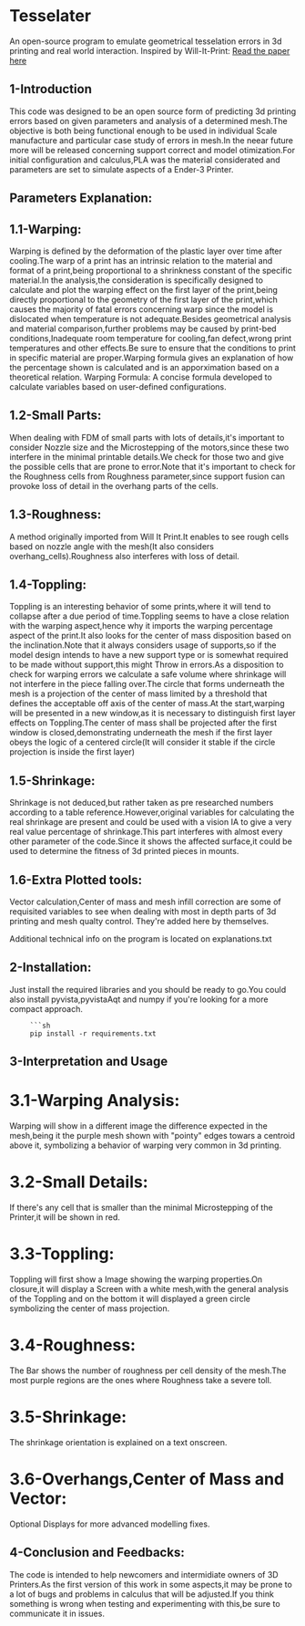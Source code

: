 # Tesselater
An open-source program to emulate geometrical tesselation errors in 3d printing and real world interaction.
Inspired by Will-It-Print:
[Read the paper here](https://link.springer.com/article/10.1007/s12008-021-00786-w)

## 1-Introduction
This code was designed to be an open source form of predicting 3d printing errors based on given parameters and analysis of a determined mesh.The objective is both being functional enough to be used in individual
Scale manufacture and particular case study of errors in mesh.In the neear future more will be released concerning support correct and model otimization.For initial configuration and calculus,PLA was the material considerated and parameters are set to simulate aspects of a Ender-3 Printer.


## Parameters Explanation:

## 1.1-Warping:
Warping is defined by the deformation of the plastic layer over time after cooling.The warp of a print has an intrinsic relation to the material and format of a print,being proportional to a shrinkness constant of the specific material.In the analysis,the consideration is specifically designed to calculate and plot the warping effect on the first layer of the print,being directly proportional to the geometry of the first layer of the print,which causes the majority of fatal errors concerning warp since the model is dislocated when temperature is not adequate.Besides geometrical analysis and material comparison,further problems may be caused by
print-bed conditions,Inadequate room temperature for cooling,fan defect,wrong print temperatures and other effects.Be sure to ensure that the conditions to print in specific material are proper.Warping formula gives an explanation of how the percentage shown is calculated and is an apporximation based on a theoretical relation.
Warping Formula:
A concise formula developed to calculate variables based on user-defined configurations.

## 1.2-Small Parts:

When dealing with FDM of small parts with lots of details,it's important to consider Nozzle size and the Microstepping of the motors,since these two interfere in the minimal printable details.We check for those two
and give the possible cells that are prone to error.Note that it's important to check for the Roughness cells from Roughness parameter,since support fusion can provoke loss of detail in the overhang parts of the cells.

## 1.3-Roughness:

A method originally imported from Will It Print.It enables to see rough cells based on nozzle angle with the mesh(It also considers overhang_cells).Roughness also interferes with loss of detail.

## 1.4-Toppling:
Toppling is an interesting behavior of some prints,where it will tend to collapse after a due period of time.Toppling seems to have a close relation with the warping aspect,hence why it imports the warping percentage aspect of the print.It also looks for the center of mass disposition based on the inclination.Note that it always considers usage of supports,so if the model design intends to have a new support type or is somewhat required to be made without support,this might Throw in errors.As a disposition to check for warping errors we calculate a safe volume where shrinkage will not interfere in the piece falling over.The circle that forms underneath the mesh is a projection of the center of mass limited by a threshold that defines the acceptable off axis of the center of mass.At the start,warping will be presented in a new window,as it is necessary to distinguish first layer effects on Toppling.The center of mass shall be projected after the first window is closed,demonstrating underneath the mesh if the first layer obeys the logic of a centered circle(It will consider it stable if the circle projection is inside the first layer)

## 1.5-Shrinkage:
Shrinkage is not deduced,but rather taken as pre researched numbers according to a table reference.However,original variables for calculating the real shrinkage are present and could be used with a vision IA to give a very real value percentage of shrinkage.This part interferes with almost every other parameter of the code.Since it shows the affected surface,it could be used to determine the fitness of 3d printed pieces in mounts.

## 1.6-Extra Plotted tools:
Vector calculation,Center of mass and mesh infill correction are some of requisited variables to see when dealing with most in depth parts of 3d printing and mesh qualty control.
They're added here by themselves.

Additional technical info on the program is located on explanations.txt

## 2-Installation:

Just install the required libraries and you should be ready to go.You could also install pyvista,pyvistaAqt and numpy if you're looking for a more compact approach.

         ```sh
         pip install -r requirements.txt
## 3-Interpretation and Usage

# 3.1-Warping Analysis:
Warping will show in a different image the difference expected in the mesh,being it the purple mesh shown with "pointy" edges towars a centroid above it,
symbolizing a behavior of warping very common in 3d printing.

# 3.2-Small Details:
If there's any cell that is smaller than the minimal Microstepping of the Printer,it will be shown in red.

# 3.3-Toppling:
Toppling will first show a Image showing the warping properties.On closure,it will display a Screen with a white mesh,with the general analysis of the 
Toppling and on the bottom it will displayed a green circle symbolizing the center of mass projection.

# 3.4-Roughness:
The Bar shows the number of roughness per cell density of the mesh.The most purple regions are the ones where Roughness take a severe toll.

# 3.5-Shrinkage:
The shrinkage orientation is explained on a text onscreen.

# 3.6-Overhangs,Center of Mass and Vector:
Optional Displays for more advanced modelling fixes.

## 4-Conclusion and Feedbacks:
The code is intended to help newcomers and intermidiate owners of 3D Printers.As the first version of this work in some aspects,it may be prone to a lot of bugs
and problems in calculus that will be adjusted.If you think something is wrong when testing and experimenting with this,be sure to communicate it in issues.










